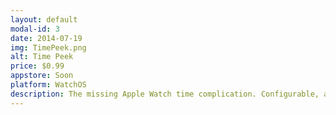 ```yaml
---
layout: default
modal-id: 3
date: 2014-07-19
img: TimePeek.png
alt: Time Peek
price: $0.99
appstore: Soon
platform: WatchOS
description: The missing Apple Watch time complication. Configurable, and compatible with all complication types.
---
```

